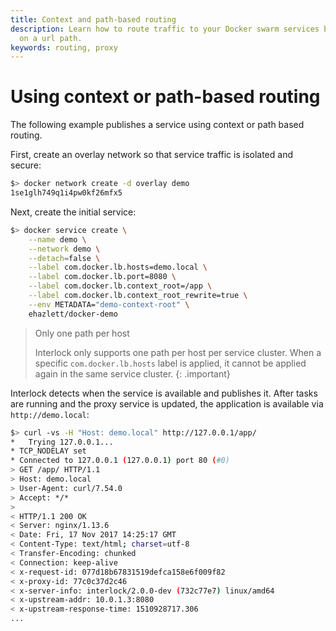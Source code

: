 ```yaml
---
title: Context and path-based routing
description: Learn how to route traffic to your Docker swarm services based
  on a url path.
keywords: routing, proxy
---
```


# Using context or path-based routing
The following example publishes a service using context or path based routing.

First, create an overlay network so that service traffic is isolated and secure:

```bash
$> docker network create -d overlay demo
1se1glh749q1i4pw0kf26mfx5
```

Next, create the initial service:

```bash
$> docker service create \
    --name demo \
    --network demo \
    --detach=false \
    --label com.docker.lb.hosts=demo.local \
    --label com.docker.lb.port=8080 \
    --label com.docker.lb.context_root=/app \
    --label com.docker.lb.context_root_rewrite=true \
    --env METADATA="demo-context-root" \
    ehazlett/docker-demo
```

> Only one path per host
>
> Interlock only supports one path per host per service cluster. When a
> specific `com.docker.lb.hosts` label is applied, it cannot be applied
> again in the same service cluster.
{: .important}

Interlock detects when the service is available and publishes it. After tasks are running
and the proxy service is updated, the application is available via `http://demo.local`:

```bash
$> curl -vs -H "Host: demo.local" http://127.0.0.1/app/
*   Trying 127.0.0.1...
* TCP_NODELAY set
* Connected to 127.0.0.1 (127.0.0.1) port 80 (#0)
> GET /app/ HTTP/1.1
> Host: demo.local
> User-Agent: curl/7.54.0
> Accept: */*
>
< HTTP/1.1 200 OK
< Server: nginx/1.13.6
< Date: Fri, 17 Nov 2017 14:25:17 GMT
< Content-Type: text/html; charset=utf-8
< Transfer-Encoding: chunked
< Connection: keep-alive
< x-request-id: 077d18b67831519defca158e6f009f82
< x-proxy-id: 77c0c37d2c46
< x-server-info: interlock/2.0.0-dev (732c77e7) linux/amd64
< x-upstream-addr: 10.0.1.3:8080
< x-upstream-response-time: 1510928717.306
...
```

